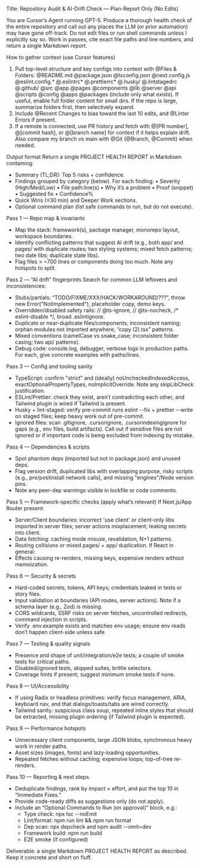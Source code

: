 Title: Repository Audit & AI-Drift Check — Plan-Report Only (No Edits)

You are Cursor’s Agent running GPT-5. Produce a thorough health check of the entire repository and call out any places the LLM (or prior automation) may have gone off-track. Do not edit files or run shell commands unless I explicitly say so. Work in passes, cite exact file paths and line numbers, and return a single Markdown report.

How to gather context (use Cursor features)
1) Pull top-level structure and key configs into context with @Files & Folders:
   @README.md @package.json @tsconfig.json @next.config.js @eslint.config.* @.eslintrc* @.prettierrc* @.husky/ @.lintstagedrc @.github/ @src @app @pages @components @lib @server @api @scripts @config @apps @packages
   (include only what exists). If useful, enable full folder content for small dirs. If the repo is large, summarize folders first, then selectively expand.
2) Include @Recent Changes to bias toward the last 10 edits, and @Linter Errors if present.
3) If a remote is connected, use PR history and fetch with @[PR number], @[commit hash], or @[branch name] for context if it helps explain drift. Also compare my branch vs main with @Git (@Branch, @Commit) when needed.

Output format
Return a single PROJECT HEALTH REPORT in Markdown containing:
- Summary (TL;DR): Top 5 risks + confidence.
- Findings grouped by category (below). For each finding:
  • Severity (High/Med/Low) • File path:line(s) • Why it’s a problem • Proof (snippet) • Suggested fix • Confidence%
- Quick Wins (≤30 min) and Deeper Work sections.
- Optional command plan (list safe commands to run, but do not execute).

Pass 1 — Repo map & invariants
- Map the stack: framework(s), package manager, monorepo layout, workspace boundaries.
- Identify conflicting patterns that suggest AI drift (e.g., both app/ and pages/ with duplicate routes; two styling systems; mixed fetch patterns; two date libs; duplicate state libs).
- Flag files > ~700 lines or components doing too much. Note any hotspots to split.

Pass 2 — “AI drift” fingerprints
Search for common LLM leftovers and inconsistencies:
- Stubs/partials: “TODO/FIXME/XXX/HACK/WORKAROUND/???”, throw new Error("NotImplemented"), placeholder copy, demo keys.
- Overridden/disabled safety rails: // @ts-ignore, // @ts-nocheck, /* eslint-disable */, broad .eslintignore.
- Duplicate or near-duplicate files/components; inconsistent naming; orphan modules not imported anywhere; “copy (2).tsx” patterns.
- Mixed conventions (camelCase vs snake_case; inconsistent folder casing; two api/ patterns).
- Debug code: console.log, debugger, verbose logs in production paths.
For each, give concrete examples with paths/lines.

Pass 3 — Config and tooling sanity
- TypeScript: confirm "strict" and (ideally) noUncheckedIndexedAccess, exactOptionalPropertyTypes, noImplicitOverride. Note any skipLibCheck justification.
- ESLint/Prettier: check they exist, aren’t contradicting each other, and Tailwind plugin is wired if Tailwind is present.
- Husky + lint-staged: verify pre-commit runs eslint --fix + prettier --write on staged files; keep heavy work out of pre-commit.
- Ignored files: scan .gitignore, .cursorignore, .cursorindexingignore for gaps (e.g., env files, build artifacts). Call out if sensitive files are not ignored or if important code is being excluded from indexing by mistake.

Pass 4 — Dependencies & scripts
- Spot phantom deps (imported but not in package.json) and unused deps.
- Flag version drift, duplicated libs with overlapping purpose, risky scripts (e.g., pre/postinstall network calls), and missing "engines"/Node version pins.
- Note any peer-dep warnings visible in lockfile or code comments.

Pass 5 — Framework-specific checks (apply what’s relevant)
If Next.js/App Router present:
- Server/Client boundaries: incorrect 'use client' or client-only libs imported in server files; server actions misplacement; leaking secrets into client.
- Data fetching: caching mode misuse, revalidation, N+1 patterns.
- Routing collisions or mixed pages/ + app/ duplication.
If React in general:
- Effects causing re-renders, missing keys, expensive renders without memoization.

Pass 6 — Security & secrets
- Hard-coded secrets, tokens, API keys; credentials leaked in tests or story files.
- Input validation at boundaries (API routes, server actions). Note if a schema layer (e.g., Zod) is missing.
- CORS wildcards, SSRF risks on server fetches, uncontrolled redirects, command injection in scripts.
- Verify .env.example exists and matches env usage; ensure env reads don’t happen client-side unless safe.

Pass 7 — Testing & quality signals
- Presence and shape of unit/integration/e2e tests; a couple of smoke tests for critical paths.
- Disabled/ignored tests, skipped suites, brittle selectors.
- Coverage hints if present; suggest minimum smoke tests if none.

Pass 8 — UI/Accessibility
- If using Radix or headless primitives: verify focus management, ARIA, keyboard nav, and that dialogs/toasts/tabs are wired correctly.
- Tailwind sanity: suspicious class soup, repeated inline styles that should be extracted, missing plugin ordering (if Tailwind plugin is expected).

Pass 9 — Performance hotspots
- Unnecessary client components, large JSON blobs, synchronous heavy work in render paths.
- Asset sizes (images, fonts) and lazy-loading opportunities.
- Repeated fetches without caching; expensive loops; top-of-tree re-renders.

Pass 10 — Reporting & next steps
- Deduplicate findings, rank by impact × effort, and put the top 10 in “Immediate Fixes.”
- Provide code-ready diffs as suggestions only (do not apply).
- Include an “Optional Commands to Run (on approval)” block, e.g.:
  - Type check: npx tsc --noEmit
  - Lint/format: npm run lint && npm run format
  - Dep scan: npx depcheck and npm audit --omit=dev
  - Framework build: npm run build
  - E2E smoke (if configured)

Deliverable: a single Markdown PROJECT HEALTH REPORT as described. Keep it concrete and short on fluff.
